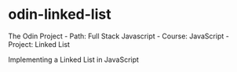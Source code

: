 # odin-linked-list

The Odin Project - Path: Full Stack Javascript - Course: JavaScript - Project: Linked List

Implementing a Linked List in JavaScript